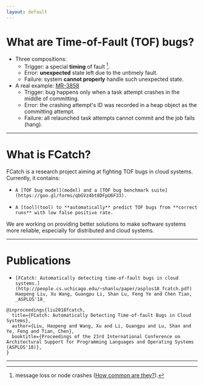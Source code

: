 ```yaml
---
layout: default
---
```



# [](#header-1)What are Time-of-Fault (TOF) bugs?
* Three compositions:
  * Trigger: a special **timing** of fault [^1].
  * Error: **unexpected** state left due to the untimely fault.
  * Failure: system **cannot properly** handle such unexpected state.
* A real example: [MR-3858](https://issues.apache.org/jira/browse/MAPREDUCE-3858)
  * Trigger: bug happens only when a task attempt crashes in the middle of committing.
  * Error: the crashing attempt's ID was recorded in a heap object as the committing attempt.
  * Failure: all relaunched task attempts cannot commit and the job fails (hang).

---

# [](#header-1)What is FCatch?
FCatch is a research project aiming at fighting TOF bugs in cloud systems. Currently, it contains:
*     A [TOF bug model](model) and a [TOF bug benchmark suite](https://goo.gl/forms/qbGVz4bt8DFpU6F33).
*     A [tool](tool) to **automatically** predict TOF bugs from **correct runs** with low false positive rate. 

We are working on providing better solutions to make software systems more reliable, especially for distributed and cloud systems.

---

# [](#header-1)Publications
*     [FCatch: Automatically detecting time-of-fault bugs in cloud systems.](http://people.cs.uchicago.edu/~shanlu/paper/asplos18_fcatch.pdf) Haopeng Liu, Xu Wang, Guangpu Li, Shan Lu, Feng Ye and Chen Tian, _ASPLOS'18_
```
@inproceedings{liu2018fcatch,
  title={FCatch: Automatically Detecting Time-of-fault Bugs in Cloud Systems},
  author={Liu, Haopeng and Wang, Xu and Li, Guangpu and Lu, Shan and Ye, Feng and Tian, Chen},
  booktitle={Proceedings of the 23rd International Conference on Architectural Support for Programming Languages and Operating Systems (ASPLOS'18)},
}
```

---
[^1]: message loss or node crashes ([How common are they?](./chart.jpg)).

<!---
This is a normal paragraph following a header. GitHub is a code hosting platform for version control and collaboration. It lets you and others work together on projects from anywhere.

## [](#header-2)Header 2

> This is a blockquote following a header.
>
> When something is important enough, you do it even if the odds are not in your favor.

### [](#header-3)Header 3

```js
// Javascript code with syntax highlighting.
var fun = function lang(l) {
  dateformat.i18n = require('./lang/' + l)
  return true;
}
```

```ruby
# Ruby code with syntax highlighting
GitHubPages::Dependencies.gems.each do |gem, version|
  s.add_dependency(gem, "= #{version}")
end
```

#### [](#header-4)Header 4

*   This is an unordered list following a header.
*   This is an unordered list following a header.
*   This is an unordered list following a header.

##### [](#header-5)Header 5

1.  This is an ordered list following a header.
2.  This is an ordered list following a header.
3.  This is an ordered list following a header.

###### [](#header-6)Header 6

| head1        | head two          | three |
|:-------------|:------------------|:------|
| ok           | good swedish fish | nice  |
| out of stock | good and plenty   | nice  |
| ok           | good `oreos`      | hmm   |
| ok           | good `zoute` drop | yumm  |

### There's a horizontal rule below this.

* * *

### Here is an unordered list:

*   Item foo
*   Item bar
*   Item baz
*   Item zip

### And an ordered list:

1.  Item one
1.  Item two
1.  Item three
1.  Item four

### And a nested list:

- level 1 item
  - level 2 item
  - level 2 item
    - level 3 item
    - level 3 item
- level 1 item
  - level 2 item
  - level 2 item
  - level 2 item
- level 1 item
  - level 2 item
  - level 2 item
- level 1 item

### Small image

![](https://assets-cdn.github.com/images/icons/emoji/octocat.png)

### Large image

![](https://guides.github.com/activities/hello-world/branching.png)


### Definition lists can be used with HTML syntax.

<dl>
<dt>Name</dt>
<dd>Godzilla</dd>
<dt>Born</dt>
<dd>1952</dd>
<dt>Birthplace</dt>
<dd>Japan</dd>
<dt>Color</dt>
<dd>Green</dd>
</dl>

```
Long, single-line code blocks should not wrap. They should horizontally scroll if they are too long. This line should be long enough to demonstrate this.
```

```
The final element.
```
--->

